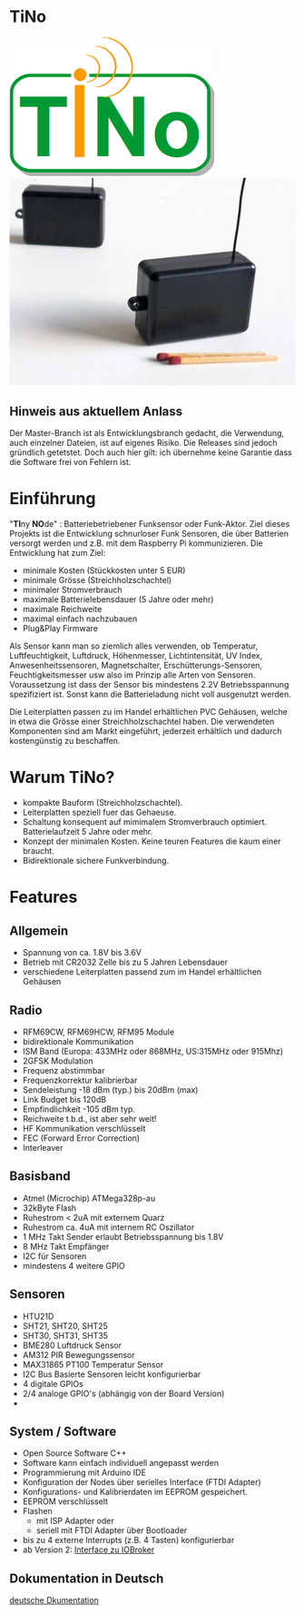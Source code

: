 # TiNo
![](https://github.com/nurazur/TiNo/blob/master/TiNo_Logo4.png)![](https://github.com/nurazur/TiNo/blob/master/matchbox.jpg)

## Hinweis aus aktuellem Anlass
Der Master-Branch ist als Entwicklungsbranch gedacht, die Verwendung, auch einzelner Dateien, ist auf eigenes Risiko. Die Releases sind jedoch gründlich getetstet. Doch auch hier gilt: ich übernehme keine Garantie dass die Software frei von Fehlern ist. 

# Einführung
"**TI**ny **NO**de" : Batteriebetriebener Funksensor oder Funk-Aktor. 
Ziel dieses Projekts ist die Entwicklung schnurloser Funk Sensoren, 
    die über Batterien versorgt werden und z.B. mit dem Raspberry Pi kommunizieren.
    Die Entwicklung hat zum Ziel:
 
- minimale Kosten (Stückkosten unter 5 EUR)
- minimale Grösse (Streichholzschachtel)
- minimaler Stromverbrauch
- maximale Batterielebensdauer (5 Jahre oder mehr)
- maximale Reichweite 
- maximal einfach nachzubauen
- Plug&Play Firmware
   
Als Sensor kann man so ziemlich alles verwenden, ob Temperatur, Luftfeuchtigkeit, Luftdruck, Höhenmesser, Lichtintensität, UV Index, 
Anwesenheitssensoren, Magnetschalter, Erschütterungs-Sensoren, Feuchtigkeitsmesser usw also im Prinzip alle Arten von Sensoren. Voraussetzung ist dass der Sensor bis mindestens 2.2V Betriebsspannung spezifiziert ist. Sonst kann die Batterieladung nicht voll ausgenutzt werden. 

Die Leiterplatten passen zu im Handel erhältlichen PVC Gehäusen, welche in etwa die Grösse einer Streichholzschachtel haben. Die verwendeten Komponenten sind am Markt eingeführt, jederzeit erhältlich und
dadurch kostengünstig zu beschaffen. 

# Warum TiNo?
- kompakte Bauform (Streichholzschachtel).
- Leiterplatten speziell fuer das Gehaeuse.
- Schaltung konsequent auf mimimalem Stromverbrauch optimiert. Batterielaufzeit 5 Jahre oder mehr.
- Konzept der minimalen Kosten. Keine teuren Features die kaum einer braucht.
- Bidirektionale sichere Funkverbindung. 


# Features
## Allgemein
- Spannung von ca. 1.8V bis 3.6V
- Betrieb mit CR2032 Zelle bis zu 5 Jahren Lebensdauer
- verschiedene Leiterplatten passend zum im Handel erhältlichen Gehäusen 
    
    
## Radio
- RFM69CW, RFM69HCW, RFM95 Module
- bidirektionale Kommunikation
- ISM Band (Europa: 433MHz oder 868MHz, US:315MHz oder 915Mhz)
- 2GFSK Modulation
- Frequenz abstimmbar
- Frequenzkorrektur kalibrierbar
- Sendeleistung -18 dBm (typ.) bis 20dBm (max)
- Link Budget bis 120dB
- Empfindlichkeit -105 dBm typ. 
- Reichweite t.b.d., ist aber sehr weit!
- HF Kommunikation verschlüsselt
- FEC (Forward Error Correction)
- Interleaver
    
## Basisband
- Atmel (Microchip) ATMega328p-au
- 32kByte Flash
- Ruhestrom < 2uA mit externem Quarz
- Ruhestrom ca. 4uA mit internem RC Oszillator
- 1 MHz Takt Sender erlaubt Betriebsspannung bis 1.8V
- 8 MHz Takt Empfänger
- I2C für Sensoren
- mindestens 4 weitere GPIO
    
## Sensoren
- HTU21D
- SHT21, SHT20, SHT25
- SHT30, SHT31, SHT35
- BME280 Luftdruck Sensor
- AM312 PIR Bewegungssensor
- MAX31865 PT100 Temperatur Sensor
- I2C Bus Basierte Sensoren leicht konfigurierbar
- 4 digitale GPIOs
- 2/4 analoge GPIO's (abhängig von der Board Version)
- 
    
## System / Software
- Open Source Software C++
- Software kann einfach individuell angepasst werden
- Programmierung mit Arduino IDE
- Konfiguration der Nodes über serielles Interface (FTDI Adapter)
- Konfigurations- und Kalibrierdaten im EEPROM gespeichert.
- EEPROM verschlüsselt
- Flashen
  - mit ISP Adapter oder 
  - seriell mit FTDI Adapter über Bootloader
- bis zu 4 externe Interrupts (z.B. 4 Tasten) konfigurierbar
- ab Version 2: [Interface zu IOBroker](https://github.com/bowao/ioBroker.tino/)

## Dokumentation in Deutsch
[deutsche Dkumentation](https://github.com/nurazur/TiNo/blob/master/dokumentation.md)
